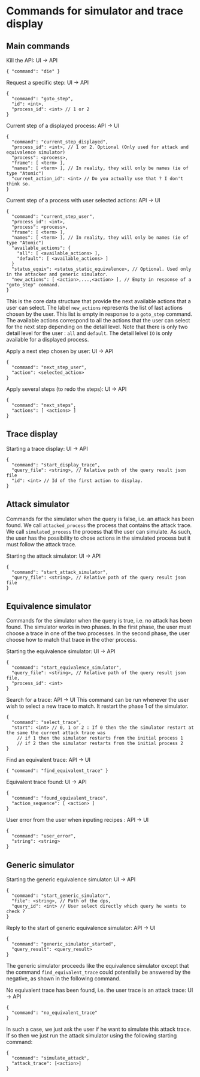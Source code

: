 # Commands for simulator and trace display

## Main commands

Kill the API: UI -> API

```
{ "command": "die" }
```

Request a specific step: UI -> API

```
{
  "command": "goto_step",
  "id": <int>,
  "process_id": <int> // 1 or 2
}
```

Current step of a displayed process: API -> UI

```
{
  "command": "current_step_displayed",
  "process_id": <int>, // 1 or 2. Optional (Only used for attack and equivalence simulator)
  "process": <process>,
  "frame": [ <term> ],
  "names": [ <term> ], // In reality, they will only be names (ie of type "Atomic")
  "current_action_id": <int> // Do you actually use that ? I don't think so.
}
```

Current step of a process with user selected actions: API -> UI

```
{
  "command": "current_step_user",
  "process_id": <int>,
  "process": <process>,
  "frame": [ <term> ],
  "names": [ <term> ], // In reality, they will only be names (ie of type "Atomic")
  "available_actions": {
    "all": [ <available_actions> ],
    "default": [ <available_actions> ]
  }
  "status_equiv": <status_static_equivalence>, // Optional. Used only in the attacker and generic simulator.
  "new_actions": [ <action>,...,<action> ], // Empty in response of a "goto_step" command.
}
```

This is the core data structure that provide the next available actions that a user can select. The label `new_actions` represents the list of last actions chosen by the user. This list is empty in response to a `goto_step` command. The available actions correspond to all the actions that the user can select for the next step depending on the detail level. Note that there is only two detail level for the user : `all` and `default`. The detail lelvel `IO` is only available for a displayed process.

Apply a next step chosen by user: UI -> API

```
{
  "command": "next_step_user",
  "action": <selected_action>
}
```

Apply several steps (to redo the steps): UI -> API

```
{
  "command": "next_steps",
  "actions": [ <actions> ]
}
```

## Trace display

Starting a trace display: UI -> API

```
{
  "command": "start_display_trace",
  "query_file": <string>, // Relative path of the query result json file
  "id": <int> // Id of the first action to display.
}
```

## Attack simulator

Commands for the simulator when the query is false, i.e. an attack has been found. We call `attacked_process` the process that contains the attack trace. We call `simulated_process` the process that the user can simulate. As such, the user has the possibility to chose actions in the simulated process but it must follow the attack trace.

Starting the attack simulator: UI -> API

```
{
  "command": "start_attack_simulator",
  "query_file": <string>, // Relative path of the query result json file
}
```

## Equivalence simulator

Commands for the simulator when the query is true, i.e. no attack has been found. The simulator works in two phases. In the first phase, the user must choose a trace in one of the two processes. In the second phase, the user choose how to match that trace in the other process.

Starting the equivalence simulator: UI -> API

```
{
  "command": "start_equivalence_simulator",
  "query_file": <string>, // Relative path of the query result json file,
  "process_id": <int>
}
```

Search for a trace: API -> UI
This command can be run whenever the user wish to select a new trace to match. It restart the
phase 1 of the simulator.
```
{
  "command": "select_trace",
  "start": <int> // 0, 1 or 2 : If 0 then the the simulator restart at the same the current attack trace was
    // if 1 then the simulator restarts from the initial process 1
    // if 2 then the simulator restarts from the initial process 2
}
```

Find an equivalent trace: API -> UI

```
{ "command": "find_equivalent_trace" }
```

Equivalent trace found: UI -> API

```
{
  "command": "found_equivalent_trace",
  "action_sequence": [ <action> ]
}
```



User error from the user when inputing recipes : API -> UI

```
{
  "command": "user_error",
  "string": <string>
}
```

## Generic simulator

Starting the generic equivalence simulator: UI -> API

```
{
  "command": "start_generic_simulator",
  "file": <string>, // Path of the dps,
  "query_id": <int> // User select directly which query he wants to check ?
}
```

Reply to the start of generic equivalence simulator: API -> UI

```
{
  "command": "generic_simulator_started",
  "query_result": <query_result>
}
```

The generic simulator proceeds like the equivalence simulator except that the command `find_equivalent_trace` could potentially be answered by the negative, as shown in the following command.

No equivalent trace has been found, i.e. the user trace is an attack trace: UI -> API

```
{
  "command": "no_equivalent_trace"
}
```

In such a case, we just ask the user if he want to simulate this attack trace. If so then we just run the attack simulator using the following starting command:

```
{
  "command": "simulate_attack",
  "attack_trace": [<action>]
}
```
